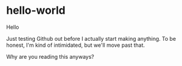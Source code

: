 # hello-world

Hello

Just testing Github out before I actually start making anything. To be honest, I'm kind of intimidated, but we'll move past that.

Why are you reading this anyways?
